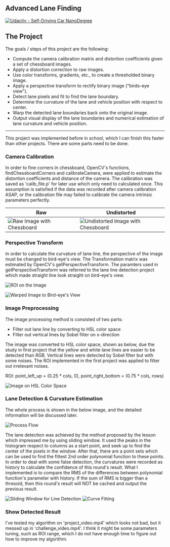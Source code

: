 ## Advanced Lane Finding

[![Udacity - Self-Driving Car NanoDegree](https://s3.amazonaws.com/udacity-sdc/github/shield-carnd.svg)](http://www.udacity.com/drive)

[img_raw]: ./imgs/img_raw.png "Raw Image with Chessboard"
[img_undist]: ./imgs/img_undist.png "Undistorted Image with Chessboard"
[img_hsl]: ./imgs/img_hsl.png "Image on HSL Color Space"
[img_warped]: ./imgs/img_warped.png "Warped Image to Bird-eye's View"
[img_proc]: ./imgs/process.png "Process Flow"
[img_roi]: ./imgs/roi.png "ROI on the Image"
[img_curve_fit]: ./imgs/curve_fit.png "Curve Fitting"
[img_sliding_window]: ./imgs/sliding_window.png "Sliding Window for Line Detection"

The Project
---

The goals / steps of this project are the following:

* Compute the camera calibration matrix and distortion coefficients given a set of chessboard images.
* Apply a distortion correction to raw images.
* Use color transforms, gradients, etc., to create a thresholded binary image.
* Apply a perspective transform to rectify binary image ("birds-eye view").
* Detect lane pixels and fit to find the lane boundary.
* Determine the curvature of the lane and vehicle position with respect to center.
* Warp the detected lane boundaries back onto the original image.
* Output visual display of the lane boundaries and numerical estimation of lane curvature and vehicle position.

---

This project was implemented before in school, which I can finish this faster than other projects. There are some parts need to be done.

### Camera Calibration
In order to fine corners in chessboard, OpenCV's functions, findChessboardCorners and calibrateCamera, were applied to estimate the distortion coefficients and distance of the camera. The calibration was saved as 'calib_file.p' for later use which only need to calculated once. This assumption is satisfied if the data was recorded after camera calibration ASAP, or the calibration file may failed to calibrate the camera intrinsic parameters perfectly.

| Raw | Undistorted|
|-|-|
|![][img_raw]|![][img_undist]|

### Perspective Transform
In order to calculate the curvature of lane line, the perspective of the image must be changed to bird-eye's view. The Transformation matrix was estimated by OpenCV's getPerspectiveTransform. The paramters used in getPerspectiveTransform was referred to the lane line detection project which made straight line look straight on bird-eye's view.

![][img_roi]

![][img_warped]

### Image Preprocessing
The image processing method is consisted of two parts:
- Filter out lane line by converting to HSL color space
- Filter out vertical lines by Sobel filter on x-direction

The image was converted to HSL color space, shown as below, due the study in first project that the yellow and white lane lines are easier to be detected than RGB. Vertical lines were detected by Sobel filter but with some noises. The ROI implemented in the first project was applied to filter out irrelevant noises.

ROI: point_left_up = (0.25 * cols, 0), point_right_bottom = (0.75 * cols, rows)

![][img_hsl]

### Lane Detection & Curvature Estimation
The whole process is shown in the below image, and the detailed information will be discussed later.

![][img_proc]

The lane detection was achieved by the method proposed by the lesson which impressed me by using sliding window. It used the peaks in the histogram respect to columns as a start point, and seek up to find the center of the pixels in the window. After that, there are a point sets which can be used to find the fittest 2nd order polynomial function to these points.
In order to deal with some false detection, the curvatures were recorded as history to calculate the confidence of this round's result. What I implemented is to compare the RMS of the differences between polynomial function's parameter with history. If the sum of RMS is bigger than a thresold, then this round's result will NOT be cached and output the previous result.

![][img_sliding_window]
![][img_curve_fit]

### Show Detected Result
I've tested my algorithm on 'project_video.mp4' which looks not bad, but it messed up in 'challenge_video.mp4'. I think it might be some parameters tuning, such as ROI range, which I do not have enough time to figure out how to improve my algorithm.
